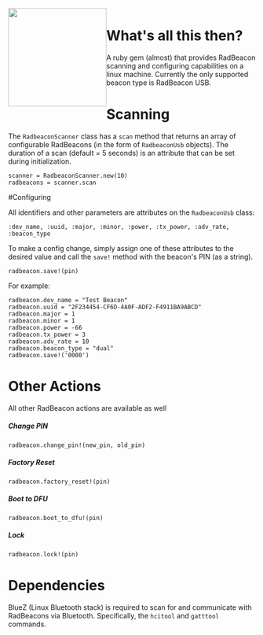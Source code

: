 <img src="http://i.imgur.com/gI6paLj.jpg" style="float:left" height="200">

# What's all this then?

A ruby gem (almost) that provides RadBeacon scanning and configuring capabilities on a linux machine.  Currently the only supported beacon type is RadBeacon USB.  

# Scanning

The `RadbeaconScanner` class has a `scan` method that returns an array of configurable RadBeacons (in the form of `RadbeaconUsb` objects).  The duration of a scan (default = 5 seconds) is an attribute that can be set during initialization.  

```
scanner = RadbeaconScanner.new(10)
radbeacons = scanner.scan
```

#Configuring

All identifiers and other parameters are attributes on the `RadbeaconUsb` class:

`:dev_name, :uuid, :major, :minor, :power, :tx_power, :adv_rate, :beacon_type`

To make a config change, simply assign one of these attributes to the desired value and call the `save!` method with the beacon's PIN (as a string).

```
radbeacon.save!(pin)
```

For example:

```
radbeacon.dev_name = "Test Beacon"
radbeacon.uuid = "2F234454-CF6D-4A0F-ADF2-F4911BA9ABCD"
radbeacon.major = 1
radbeacon.minor = 1
radbeacon.power = -66
radbeacon.tx_power = 3
radbeacon.adv_rate = 10
radbeacon.beacon_type = "dual"
radbeacon.save!('0000')
```

# Other Actions

All other RadBeacon actions are available as well

##### Change PIN
```
radbeacon.change_pin!(new_pin, old_pin)
```

##### Factory Reset
```
radbeacon.factory_reset!(pin)
```

##### Boot to DFU
```
radbeacon.boot_to_dfu!(pin)
```

##### Lock
```
radbeacon.lock!(pin)
```

# Dependencies

BlueZ (Linux Bluetooth stack) is required to scan for and communicate with RadBeacons via Bluetooth.  Specifically, the `hcitool` and `gatttool` commands.
